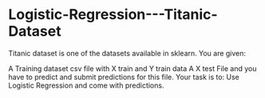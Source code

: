 # Logistic-Regression---Titanic-Dataset

Titanic dataset is one of the datasets available in sklearn. You are given:

A Training dataset csv file with X train and Y train data
A X test File and you have to predict and submit predictions for this file. Your task is to:
Use Logistic Regression and come with predictions.

